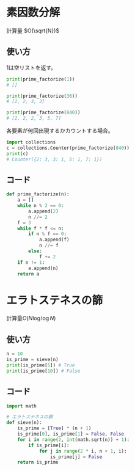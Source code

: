 # 素因数分解
計算量 $O(\sqrt{N})$
## 使い方

1は空リストを返す。
```Python
print(prime_factorize(1))
# []

print(prime_factorize(36))
# [2, 2, 3, 3]

print(prime_factorize(840))
# [2, 2, 2, 3, 5, 7]
```

各要素が何回出現するかカウントする場合。
```Python
import collections
c = collections.Counter(prime_factorize(840))
print(c)
# Counter({2: 3, 3: 1, 5: 1, 7: 1})
```

## コード
```Python
def prime_factorize(n):
    a = []
    while n % 2 == 0:
        a.append(2)
        n //= 2
    f = 3
    while f * f <= n:
        if n % f == 0:
            a.append(f)
            n //= f
        else:
            f += 2
    if n != 1:
        a.append(n)
    return a
```
# エラトステネスの篩
計算量$O(N\log \log N)$
## 使い方
```Python
n = 10
is_prime = sieve(n)
print(is_prime[5]) # True
print(is_prime[10]) # False
```

## コード
```Python
import math

# エラトステネスの篩
def sieve(n):
    is_prime = [True] * (n + 1)
    is_prime[0], is_prime[1] = False, False
    for i in range(2, int(math.sqrt(n)) + 1):
        if is_prime[i]:
            for j in range(2 * i, n + 1, i):
                is_prime[j] = False
    return is_prime
```
